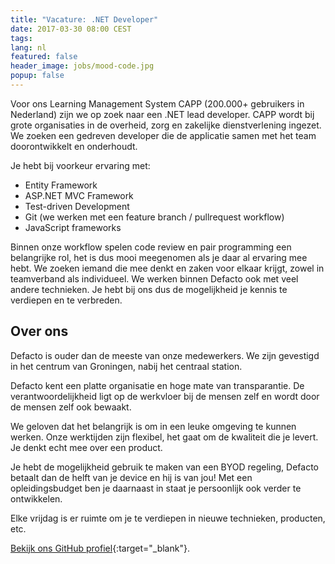 ```yaml
---
title: "Vacature: .NET Developer"
date: 2017-03-30 08:00 CEST
tags:
lang: nl
featured: false
header_image: jobs/mood-code.jpg
popup: false
---
```

Voor ons Learning Management System CAPP (200.000+ gebruikers in Nederland) zijn we op zoek naar een .NET lead developer. CAPP wordt bij grote organisaties in de overheid, zorg en zakelijke dienstverlening ingezet. We zoeken een gedreven developer die de applicatie samen met het team doorontwikkelt en onderhoudt.

Je hebt bij voorkeur ervaring met:

* Entity Framework
* ASP.NET MVC Framework
* Test-driven Development
* Git (we werken met een feature branch / pullrequest workflow)
* JavaScript frameworks

Binnen onze workflow spelen code review en pair programming een belangrijke rol, het is dus mooi meegenomen als je daar al ervaring mee hebt. We zoeken iemand die mee denkt en zaken voor elkaar krijgt, zowel in teamverband als individueel. We werken binnen Defacto ook met veel andere technieken. Je hebt bij ons dus de mogelijkheid je kennis te verdiepen en te verbreden.

## Over ons
Defacto is ouder dan de meeste van onze medewerkers. We zijn gevestigd in het centrum van Groningen, nabij het centraal station.

Defacto kent een platte organisatie en hoge mate van transparantie. De verantwoordelijkheid ligt op de werkvloer bij de mensen zelf en wordt door de mensen zelf ook bewaakt.

We geloven dat het belangrijk is om in een leuke omgeving te kunnen werken. Onze werktijden zijn flexibel, het gaat om de kwaliteit die je levert. Je denkt echt mee over een product.

Je hebt de mogelijkheid gebruik te maken van een BYOD regeling, Defacto betaalt dan de helft van je device en hij is van jou! Met een opleidingsbudget ben je daarnaast in staat je persoonlijk ook verder te ontwikkelen.

Elke vrijdag is er ruimte om je te verdiepen in nieuwe technieken, producten, etc.

[Bekijk ons GitHub profiel](https://github.com/DefactoSoftware/){:target="_blank"}.
